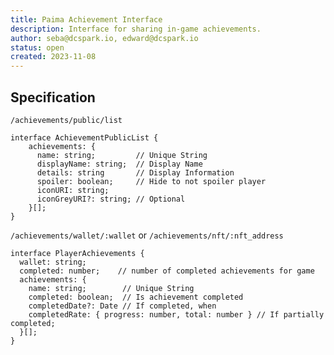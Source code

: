 ```yaml
---
title: Paima Achievement Interface
description: Interface for sharing in-game achievements.
author: seba@dcspark.io, edward@dcspark.io
status: open
created: 2023-11-08
---
```


## Specification

`/achievements/public/list`
```
interface AchievementPublicList {
    achievements: {
      name: string;         // Unique String
      displayName: string;  // Display Name
      details: string       // Display Information
      spoiler: boolean;     // Hide to not spoiler player
      iconURI: string;
      iconGreyURI?: string; // Optional
    }[];
}
```

`/achievements/wallet/:wallet`
or 
`/achievements/nft/:nft_address`

```
interface PlayerAchievements {
  wallet: string;
  completed: number;    // number of completed achievements for game
  achievements: {
    name: string;        // Unique String
    completed: boolean;  // Is achievement completed
    completedDate?: Date // If completed, when
    completedRate: { progress: number, total: number } // If partially completed;
  }[];
}
```

